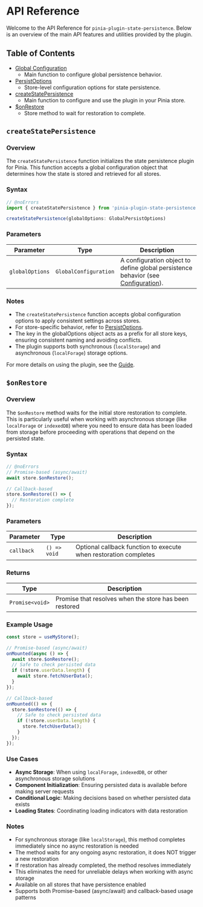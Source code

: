 # API Reference

Welcome to the API Reference for `pinia-plugin-state-persistence`. Below is an overview of the main API features and utilities provided by the plugin.

## Table of Contents

- [Global Configuration](../guide/configuration)
  - Main function to configure global persistence behavior.
- [PersistOptions](./persist-options)
  - Store-level configuration options for state persistence.
- [createStatePersistence](../guide/configuration)
  - Main function to configure and use the plugin in your Pinia store.
- [$onRestore](#onrestore)
  - Store method to wait for restoration to complete.

## `createStatePersistence`

### Overview

The `createStatePersistence` function initializes the state persistence plugin for Pinia. This function accepts a global configuration object that determines how the state is stored and retrieved for all stores.

### Syntax

```ts twoslash
// @noErrors
import { createStatePersistence } from 'pinia-plugin-state-persistence'

createStatePersistence(globalOptions: GlobalPersistOptions)
```

### Parameters

| Parameter       | Type                  | Description                                                                                                 |
| --------------- | --------------------- | ----------------------------------------------------------------------------------------------------------- |
| `globalOptions` | `GlobalConfiguration` | A configuration object to define global persistence behavior (see [Configuration](../guide/configuration)). |

### Notes

- The `createStatePersistence` function accepts global configuration options to apply consistent settings across stores.
- For store-specific behavior, refer to [PersistOptions](./persist-options).
- The key in the globalOptions object acts as a prefix for all store keys, ensuring consistent naming and avoiding conflicts.
- The plugin supports both synchronous (`localStorage`) and asynchronous (`localForage`) storage options.

For more details on using the plugin, see the [Guide](../guide/).

## `$onRestore`

### Overview

The `$onRestore` method waits for the initial store restoration to complete. This is particularly useful when working with asynchronous storage (like `localForage` or `indexedDB`) where you need to ensure data has been loaded from storage before proceeding with operations that depend on the persisted state.

### Syntax

```ts twoslash
// @noErrors
// Promise-based (async/await)
await store.$onRestore();

// Callback-based
store.$onRestore(() => {
  // Restoration complete
});
```

### Parameters

| Parameter  | Type         | Description                                                      |
| ---------- | ------------ | ---------------------------------------------------------------- |
| `callback` | `() => void` | Optional callback function to execute when restoration completes |

### Returns

| Type            | Description                                            |
| --------------- | ------------------------------------------------------ |
| `Promise<void>` | Promise that resolves when the store has been restored |

### Example Usage

```typescript
const store = useMyStore();

// Promise-based (async/await)
onMounted(async () => {
  await store.$onRestore();
  // Safe to check persisted data
  if (!store.userData.length) {
    await store.fetchUserData();
  }
});

// Callback-based
onMounted(() => {
  store.$onRestore(() => {
    // Safe to check persisted data
    if (!store.userData.length) {
      store.fetchUserData();
    }
  });
});
```

### Use Cases

- **Async Storage**: When using `localForage`, `indexedDB`, or other asynchronous storage solutions
- **Component Initialization**: Ensuring persisted data is available before making server requests
- **Conditional Logic**: Making decisions based on whether persisted data exists
- **Loading States**: Coordinating loading indicators with data restoration

### Notes

- For synchronous storage (like `localStorage`), this method completes immediately since no async restoration is needed
- The method waits for any ongoing async restoration, it does NOT trigger a new restoration
- If restoration has already completed, the method resolves immediately
- This eliminates the need for unreliable delays when working with async storage
- Available on all stores that have persistence enabled
- Supports both Promise-based (async/await) and callback-based usage patterns
